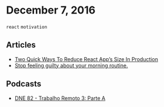 # December 7, 2016

`react` `motivation`

## Articles

- [Two Quick Ways To Reduce React App’s Size In Production](https://medium.com/@rajaraodv/two-quick-ways-to-reduce-react-apps-size-in-production-82226605771a)
- [Stop feeling guilty about your morning routine.](https://medium.com/hi-my-name-is-jon/life-is-hard-meditation-and-morning-routines-wont-change-that-654f50a928a8)

## Podcasts

- [DNE 82 - Trabalho Remoto 3: Parte A](http://devnaestrada.com.br/2016/12/02/trabalho-remoto3.html)
